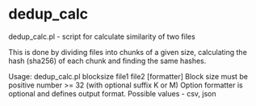 # dedup_calc
dedup_calc.pl - script for calculate similarity of two files

This is done by dividing files into chunks of a given size, calculating the hash (sha256) of each chunk and finding the same hashes. 

Usage: dedup_calc.pl blocksize file1 file2 [formatter]
Block size must be positive number >= 32 (with optional suffix K or M)
Option formatter is optional and defines output format. Possible values - csv, json
